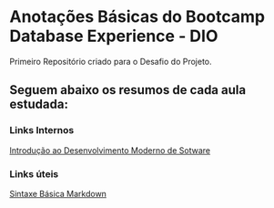 # Anotações Básicas do Bootcamp Database Experience - DIO
Primeiro Repositório criado para o Desafio do Projeto.

## Seguem abaixo os resumos de cada aula estudada:

### Links Internos
[Introdução ao  Desenvolvimento Moderno de Sotware](https://github.com/nosderico/bootcamp-database-experience-anotacoes/tree/main/Resumos/01%20-%20Introdu%C3%A7%C3%A3o%20ao%20Desenvolvimento%20de%20Software)

### Links úteis
[Sintaxe Básica Markdown](https://www.markdownguide.org/basic-syntax/)
